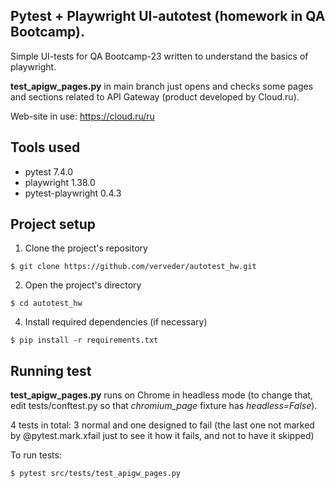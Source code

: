 ## Pytest + Playwright UI-autotest (homework in QA Bootcamp).

Simple UI-tests for QA Bootcamp-23 written to understand the basics of playwright.

__test_apigw_pages.py__ in main branch just opens and checks 
some pages and sections related to API Gateway (product developed by Cloud.ru).

Web-site in use: https://cloud.ru/ru

## Tools used
- pytest 7.4.0
- playwright 1.38.0
- pytest-playwright 0.4.3

## Project setup
1. Clone the project's repository 
```
$ git clone https://github.com/verveder/autotest_hw.git
```
2. Open the project's directory
```
$ cd autotest_hw
```
4. Install required dependencies (if necessary)
```
$ pip install -r requirements.txt 
```

## Running test
__test_apigw_pages.py__ runs on Chrome in headless mode 
(to change that, edit tests/conftest.py so that _chromium_page_ fixture has _headless=False_).

4 tests in total: 3 normal and one designed to fail
(the last one not marked by @pytest.mark.xfail just to see it how it fails, and not to have it skipped)

To run tests: 
  ```
  $ pytest src/tests/test_apigw_pages.py
  ``` 
